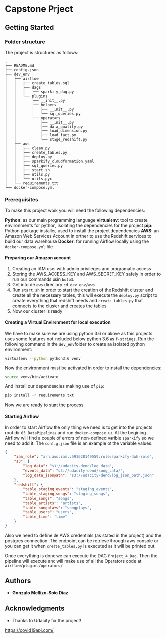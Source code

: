 # Capstone Prject


## Getting Started


### Folder structure

The project is structured as follows:

```
.
├── README.md
├── config.json
├── dev_env
│   ├── airflow
│   │   ├── create_tables.sql
│   │   ├── dags
│   │   │   └── sparkify_dag.py
│   │   └── plugins
│   │       ├── __init__.py
│   │       ├── helpers
│   │       │   ├── __init__.py
│   │       │   └── sql_queries.py
│   │       └── operators
│   │           ├── __init__.py
│   │           ├── data_quality.py
│   │           ├── load_dimension.py
│   │           ├── load_fact.py
│   │           └── stage_redshift.py
│   ├── aws
│   │   ├── clean.py
│   │   ├── create_tables.py
│   │   ├── deploy.py
│   │   ├── sparkify_cloudformation.yaml
│   │   ├── sql_queries.py
│   │   ├── start.sh
│   │   ├── utils.py
│   │   └── utils.pyc
│   └── requirements.txt
└── docker-compose.yml
```

### Prerequisites

To make this project work you will need the following dependencies:

**Python**: as our main programming language
**virtualenv**: tool to create environments for python, isolating the dependencies for the project
**pip**: Python package installer, used to install the project dependencies
**AWS**: an Amazon Web Services Account in orther to use the Redshift services to build our data warehouse
**Docker**: for running Airflow locally using the `docker-compose.yml` file

#### Preparing our Amazon account

1. Creating an IAM user with admin privileges and programatic access
2. Storing the AWS_ACCESS_KEY and AWS_SECRET_KEY safely in order to run our commands usin `boto3`.
3. Get into de `aws` directory `cd dev_env/aws`
4. Run `start.sh` in order to start the creation of the Redshift cluster and create all the necessary tables, this will execute the `deploy.py` script to create everything that redshift needs and `create_tables.py` that connects to the cluster and creates the tables
5. Now our cluster is ready

#### Creating a Virtual Environment for local execution

 We have to make sure we are using python 3.6 or above as this projects uses some features not included below python 3.6 as `f-strings`. Run the following command in the `dev_env`folder to create an isolated python environment:

```bash
virtualenv --python python3.6 venv
```

Now the environment must be activated in order to install the dependencies:

```bash
source venv/bin/activate
```

And install our dependencies making use of `pip`:

```bash
pip install -r requirements.txt
```

Now we are ready to start the process.


#### Starting Airflow

In order to start Airflow the only thing we need is to get into the projects root dir `05_DataPipelines` and run `docker-compose up`. At the begining Airflow will find a couple of errors of non-defined varible `sparkify` so we need to add it. The `config.json` file is an example of the variable values.

```json
{
    "iam_role": "arn:aws:iam::591628149559:role/sparkify-dwh-role",
    "s3": {
        "log_data": "s3://udacity-dend/log_data",
        "events_data": "s3://udacity-dend/song_data/",
        "log_data_jsonpath": "s3://udacity-dend/log_json_path.json"
    },
    "redshift": {
        "table_staging_events": "staging_events",
        "table_staging_songs": "staging_songs",
        "table_songs": "songs",
        "table_artists": "artists",
        "table_songplays": "songplays",
        "table_users": "users",
        "table_time": "time"
    }
}
```

Also we need to define de AWS credentials (as stated in the project) and the postgres connection. The endpoint can be retrieve through aws console or you can get it when `create_tables.py` is executed as it will be printed out.

Once everything is done we can execute the DAG `Project_4_Dag`. Then the pipeline will execute and will make use of all the Operators code at `airflow/plugins/operators/`


## Authors

* **Gonzalo Mellizo-Soto Díaz**

## Acknowledgments

* Thanks to Udacity for the project!

https://covid19api.com/

